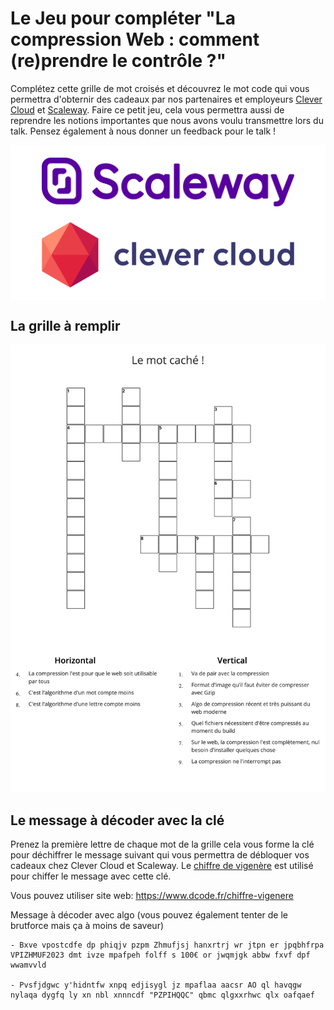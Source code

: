 #  Le Jeu pour compléter "La compression Web : comment (re)prendre le contrôle ?"

Complétez cette grille de mot croisés et découvrez le mot code qui vous permettra d'obternir des cadeaux par nos partenaires et employeurs [Clever Cloud](https://www.clever-cloud.com/fr/home/) et [Scaleway](https://www.scaleway.com/en/).
Faire ce petit jeu, cela vous permettra aussi de reprendre les notions importantes que nous avons voulu transmettre lors du talk.
Pensez également à nous donner un feedback pour le talk ! 

<p align='center' style='padding:20px 10%;gap: 25px;background-color: white;min-height: 100px;display: flex;justify-content: center;align-items: center;flex-direction: column'>
<img style='object-fit: cover;display: block' src="./logo/scaleway.png" />
<img style='object-fit: cover;display: block' src="./logo/clever_cloud.png"/>
</p>

## La grille à remplir

![mot croisé](./crosswords.png)

## Le message à décoder avec la clé

Prenez la première lettre de chaque mot de la grille cela vous forme la clé pour déchiffrer le message suivant qui vous permettra de débloquer vos cadeaux chez Clever Cloud et Scaleway.
Le [chiffre de vigenère](https://www.dcode.fr/chiffre-vigenere#q1) est utilisé pour chiffer le message avec cette clé.

Vous pouvez utiliser site web: https://www.dcode.fr/chiffre-vigenere

Message à décoder avec algo (vous pouvez également tenter de le brutforce mais ça à moins de saveur)

```
- Bxve vpostcdfe dp phiqjv pzpm Zhmufjsj hanxrtrj wr jtpn er jpqbhfrpa VPIZHMUF2023 dmt ivze mpafpeh folff s 100€ or jwqmjgk abbw fxvf dpf wwamvvld

- Pvsfjdgwc y'hidntfw xnpq edjisygl jz mpaflaa aacsr AO ql havqgw nylaqa dygfq ly xn nbl xnnncdf "PZPIHQQC" qbmc qlgxxrhwc qlx oafqaef 
```
